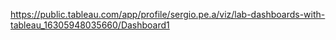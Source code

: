 https://public.tableau.com/app/profile/sergio.pe.a/viz/lab-dashboards-with-tableau_16305948035660/Dashboard1